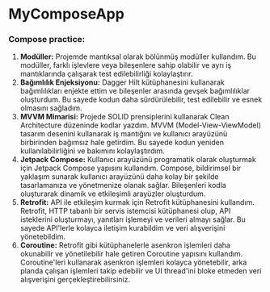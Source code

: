 # MyComposeApp
  <h3>Compose practice: </h3>
<ol>
  <li>
    <strong>Modüller:</strong> Projemde mantıksal olarak bölünmüş modüller kullandım. Bu modüller, farklı işlevlere veya bileşenlere sahip olabilir ve ayrı iş mantıklarında çalışarak test edilebilirliği kolaylaştırır.
  </li>
  <li>
    <strong>Bağımlılık Enjeksiyonu:</strong> Dagger Hilt kütüphanesini kullanarak bağımlılıkları enjekte ettim ve bileşenler arasında gevşek bağımlılıklar oluşturdum. Bu sayede kodun daha sürdürülebilir, test edilebilir ve esnek olmasını sağladım.
  </li>
  <li>
    <strong>MVVM Mimarisi:</strong> Projede SOLID prensiplerini kullanarak Clean Architecture düzeninde kodlar yazdım. MVVM (Model-View-ViewModel) tasarım desenini kullanarak iş mantığını ve kullanıcı arayüzünü birbirinden bağımsız hale getirdim. Bu sayede kodun yeniden kullanılabilirliğini ve bakımını kolaylaştırdım.
  </li>
  <li>
    <strong>Jetpack Compose:</strong> Kullanıcı arayüzünü programatik olarak oluşturmak için Jetpack Compose yapısını kullandım. Compose, bildirimsel bir yaklaşım sunarak kullanıcı arayüzünü daha kolay bir şekilde tasarlamanıza ve yönetmenize olanak sağlar. Bileşenleri kodla oluşturarak dinamik ve etkileşimli arayüzler oluşturdum.
  </li>
  <li>
    <strong>Retrofit:</strong> API ile etkileşim kurmak için Retrofit kütüphanesini kullandım. Retrofit, HTTP tabanlı bir servis istemcisi kütüphanesi olup, API isteklerini oluşturmayı, yanıtları işlemeyi ve verileri almayı sağlar. Bu sayede API'lerle kolayca iletişim kurabildim ve veri alışverişini yönetebildim.
  </li>
  <li>
    <strong>Coroutine:</strong> Retrofit gibi kütüphanelerle asenkron işlemleri daha okunabilir ve yönetilebilir hale getiren Coroutine yapısını kullandım. Coroutine'leri kullanarak asenkron işlemleri kolayca yönetebilir, arka planda çalışan işlemleri takip edebilir ve UI thread'ini bloke etmeden veri alışverişini gerçekleştirebilirsiniz.
  </li>
</ol>
